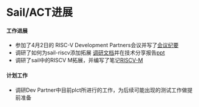 # Sail/ACT进展

#### 工作进展

- 参加了4月2日的 RISC-V Development Partners会议并写了[会议纪要](./会议纪要.md)
- 调研了如何为sail-riscv添加拓展 [调研文档](https://github.com/KotorinMinami/plct-working/blob/main/sail-riscv/contribute_to_sail.md)并在技术分享报告[ppt](./如何为sail-riscv添加扩展.pptx)
- 调研了sail中的RISCV M拓展，并编写了笔记[RISCV-M](https://github.com/Pagerd/PLCT/tree/main/Note/sail/M-Type.md)

#### 计划工作

- 调研Dev Partner中目前plct所进行的工作，为后续可能出现的测试工作做提前准备

